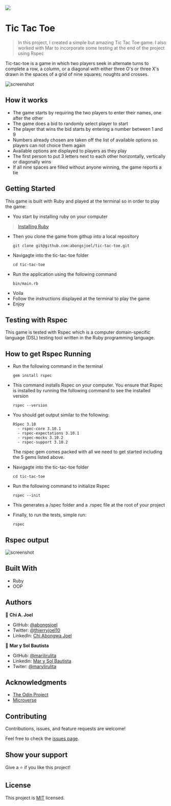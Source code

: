 ![](https://img.shields.io/badge/Microverse-blueviolet)

# Tic Tac Toe

> In this project, I created a simple but amazing Tic Tac Toe game. I also worked with Mar to incorporate some testing at the end of the project using Rspec

Tic-tac-toe is a game in which two players seek in alternate turns to complete a row, a column, or a diagonal with either three O's or three X's drawn in the spaces of a grid of nine squares; noughts and crosses.

![screenshot](../readme_game_instructions/screenshot.png) 

## How it works

- The game starts by requiring the two players to enter their names, one after the other
- The game does a bid to randomly select player to start
- The player that wins the bid starts by entering a number between 1 and 9
- Numbers already chosen are taken off the list of available options so players can not choice them again
- Available options are displayed to players as they play
- The first person to put 3 letters next to each other horizontally, vertically or diagonally wins
- If all nine spaces are filled without anyone winning, the game reports a tie

## Getting Started

This game is built with Ruby and played at the terminal so in order to play the game:

- You start by installing ruby on your computer
> [Installing Ruby](https://www.theodinproject.com/courses/ruby-programming/lessons/installing-ruby-ruby-programming)

- Then you clone the game from githup into a local repository
  ```
  git clone git@github.com:abongsjoel/tic-tac-toe.git
  ```
- Navigagte into the tic-tac-toe folder
  ```
  cd tic-tac-toe
  ```
- Run the application using the following command
  ```
  bin/main.rb
  ```
- Voila
- Follow the instructions displayed at the terminal to play the game
- Enjoy

## Testing with Rspec

This game is tested with Rspec which is a computer domain-specific language (DSL) testing tool written in the Ruby programming language.


## How to get Rspec Running

- Run the following command in the terminal
  ```
  gem install rspec
  ```
- This command installs Rspec on your computer. You ensure that Rspec is installed by running the following     command to see the installed version
  ```
  rspec --version
  ```
- You should get output similar to the following:
  ```
  RSpec 3.10
    - rspec-core 3.10.1
    - rspec-expectations 3.10.1
    - rspec-mocks 3.10.2
    - rspec-support 3.10.2
  ```
  The rspec gem comes packed with all we need to get started including the 5 gems listed above.

- Navigagte into the tic-tac-toe folder
  ```
  cd tic-tac-toe
  ```
- Run the following command to initialize Rspec
  ```
  rspec --init
  ```
- This generates a /spec folder and a .rspec file at the root of your project

- Finally, to run the tests, simple run:
  ```
  rspec
  ```

## Rspec output

![screenshot](../readme_game_instructions/testing_output.png) 

## Built With

- Ruby
- OOP

## Authors

👤 **Chi A. Joel**

- GitHub: [@abongsjoel](https://github.com/abongsjoel)
- Twitter: [@thierryjoel10](https://twitter.com/ThierryJoel10)
- LinkedIn: [Chi Abongwa Joel](https://www.linkedin.com/in/chi-abongwa-joel-b4285a97/)

👤 **Mar y Sol Bautista**

- GitHub: [@marilirulita](https://github.com/marilirulita)
- Linkedin: [Mar y Sol Bautista](https://www.linkedin.com/in/mar-y-sol-bautista-alvarez-5a6894151/)
- Twiter: [@marylirulita](https://twitter.com/marylirulita)


## Acknowledgments

- [The Odin Project](https://www.theodinproject.com)
- [Microverse](https://www.microverse.org/)


## Contributing

Contributions, issues, and feature requests are welcome!

Feel free to check the [issues page](https://github.com/abongsjoel/tic-tac-toe/issues).


## Show your support
Give a ⭐️ if you like this project!

## License
  <p>This project is <a href="../main/LICENSE">MIT</a> licensed.</p>
